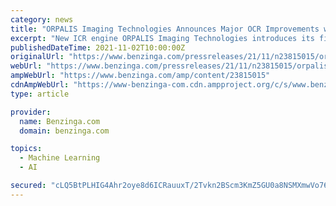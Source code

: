 ```yaml
---
category: news
title: "ORPALIS Imaging Technologies Announces Major OCR Improvements with Deep Learning-based ICR engine"
excerpt: "New ICR engine ORPALIS Imaging Technologies introduces its first ICR engine, improving its machine vision capabilities."
publishedDateTime: 2021-11-02T10:00:00Z
originalUrl: "https://www.benzinga.com/pressreleases/21/11/n23815015/orpalis-imaging-technologies-announces-major-ocr-improvements-with-deep-learning-based-icr-engine"
webUrl: "https://www.benzinga.com/pressreleases/21/11/n23815015/orpalis-imaging-technologies-announces-major-ocr-improvements-with-deep-learning-based-icr-engine"
ampWebUrl: "https://www.benzinga.com/amp/content/23815015"
cdnAmpWebUrl: "https://www-benzinga-com.cdn.ampproject.org/c/s/www.benzinga.com/amp/content/23815015"
type: article

provider:
  name: Benzinga.com
  domain: benzinga.com

topics:
  - Machine Learning
  - AI

secured: "cLQ5BtPLHIG4Ahr2oye8d6ICRauuxT/2Tvkn2BScm3KmZ5GU0a8NSMXmwVo760naDI9Zi2q+qTqpPpJAl1mHCAXDEU9knzAAqhRPXdQmg8nlkGzwsYbmfgtFk03jP1BrocQPYcMFfu82p0zerm8+DQQ55IcHQrSQitNWoDGOsMAH25qg+XJk8DkdCqU2JmJ/lFvk9DVytDGpBTkPhDKOkkbycAVMos2B7NKbI2mmHFhzMDhf5rAZOWXg8ICXNctdiX2spHfOSSKYqJm2xork3vRs258EogeyuiTjT7DJACSa2fGNGZDnCiS4adiyk0n02I+KKfA/ECwt9ukneu4qea8yPClf7lMvomVkH+2X87Y=;4Marc2ZXJVpmaL15RKxcrQ=="
---
```


